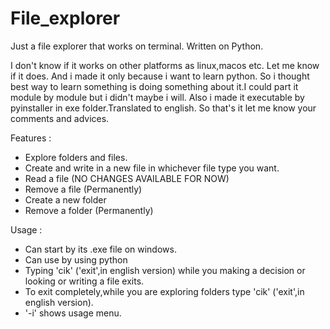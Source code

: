 # File_explorer
Just a file explorer that works on terminal. Written on Python.

I don't know if it works on other platforms as linux,macos etc. Let me know if it does. And i made it only because i want to learn python. So i thought best way to learn something is doing something about it.I could part it module by module but i didn't maybe i will. Also i made it executable by pyinstaller in exe folder.Translated to english. So that's it let me know your comments and advices.

Features : 

- Explore folders and files.
- Create and write in a new file in whichever file type you want.
- Read a file (NO CHANGES AVAILABLE FOR NOW)
- Remove a file (Permanently)
- Create a new folder
- Remove a folder (Permanently)

Usage :

- Can start by its .exe file on windows.
- Can use by using python
- Typing 'cik' ('exit',in english version) while you making a decision or looking or writing a file exits.
- To exit completely,while you are exploring folders type 'cik' ('exit',in english version).
- '-i' shows usage menu.
